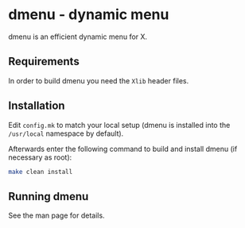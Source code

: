 # dmenu - dynamic menu

dmenu is an efficient dynamic menu for X.

## Requirements

In order to build dmenu you need the `Xlib` header files.

## Installation

Edit `config.mk` to match your local setup (dmenu is installed into
the `/usr/local` namespace by default).

Afterwards enter the following command to build and install dmenu
(if necessary as root):

```Bash
make clean install
```

## Running dmenu

See the man page for details.
